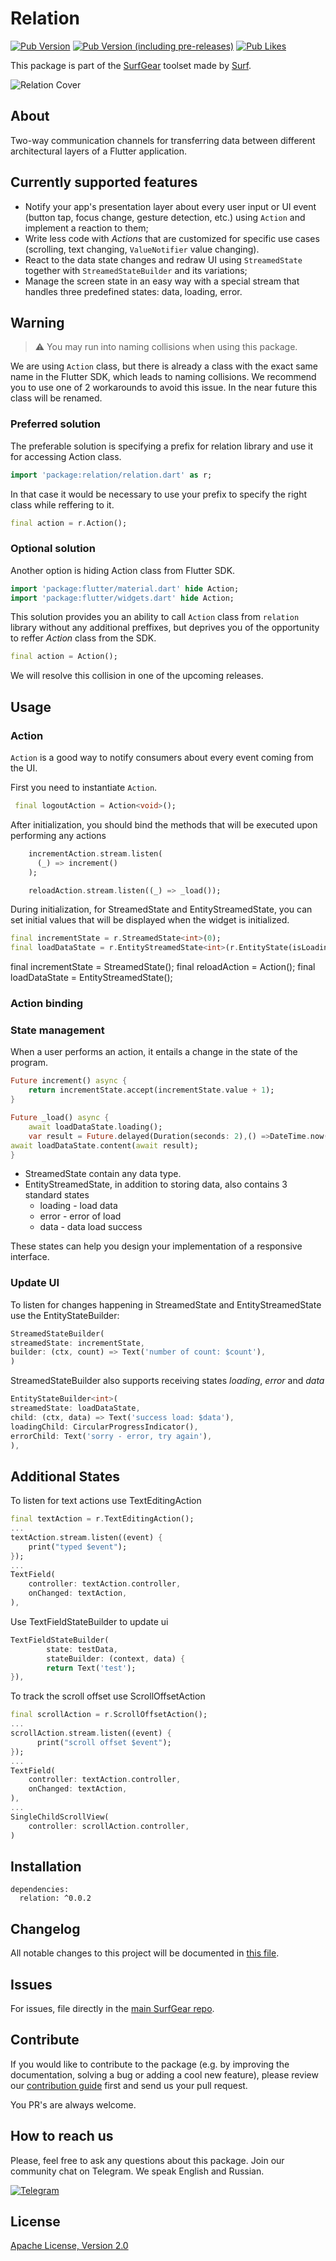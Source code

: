 # Relation

[![Pub Version](https://img.shields.io/pub/v/relation)](https://pub.dev/packages/relation)
[![Pub Version (including pre-releases)](https://img.shields.io/pub/v/relation?include_prereleases)](https://pub.dev/packages/relation)
[![Pub Likes](https://badgen.net/pub/likes/relation)](https://pub.dev/packages/relation)

This package is part of the [SurfGear](https://github.com/surfstudio/SurfGear) toolset made by [Surf](https://surf.ru/).

![Relation Cover](https://i.ibb.co/f1yC8d5/relation-logo.png)

## About

Two-way communication channels for transferring data between different architectural layers of a Flutter application.

## Currently supported features

- Notify your app's presentation layer about every user input or UI event (button tap, focus change, gesture detection, etc.) using `Action` and implement a reaction to them;
- Write less code with *Actions* that are customized for specific use cases (scrolling, text changing, `ValueNotifier` value changing).
- React to the data state changes and redraw UI using `StreamedState` together with `StreamedStateBuilder` and its variations;
- Manage the screen state in an easy way with a special stream that handles three predefined states: data, loading, error.

## Warning

> :warning: You may run into naming collisions when using this package.

We are using `Action` class, but there is already a class with the exact same name in the Flutter SDK, which leads to naming collisions. We recommend you to use one of 2 workarounds to avoid this issue. In the near future this class will be renamed.

### Preferred solution

The preferable solution is specifying a prefix for relation library and use it for accessing Action class.

```dart
import 'package:relation/relation.dart' as r;
```

In that case it would be necessary to use your prefix to specify the right class while reffering to it.

```dart
final action = r.Action();
```

### Optional solution

Another option is hiding Action class from Flutter SDK.

```dart
import 'package:flutter/material.dart' hide Action;
import 'package:flutter/widgets.dart' hide Action;
```

This solution provides you an ability to call `Action` class from `relation` library without any additional preffixes, but deprives you of the opportunity to reffer *Action* class from the SDK.

```dart
final action = Action();
```

We will resolve this collision in one of the upcoming releases.

## Usage

### Action

`Action` is a good way to notify consumers about every event coming from the UI.

First you need to instantiate `Action`.

```dart
 final logoutAction = Action<void>();
```

After initialization, you should bind the methods that will be executed upon performing any actions

```dart
    incrementAction.stream.listen(
      (_) => increment()
    );

    reloadAction.stream.listen((_) => _load());
```








During initialization, for StreamedState and EntityStreamedState, you can set initial values that will be displayed when the widget is initialized.
```dart
final incrementState = r.StreamedState<int>(0);
final loadDataState = r.EntityStreamedState<int>(r.EntityState(isLoading: true));
```

final incrementState = StreamedState<int>();
final reloadAction = Action();
 final loadDataState = EntityStreamedState<int>();
### Action binding

### State management
When a user performs an action, it entails a change in the state of the program.
```dart
Future increment() async {
    return incrementState.accept(incrementState.value + 1);
}

Future _load() async {
    await loadDataState.loading();
    var result = Future.delayed(Duration(seconds: 2),() =>DateTime.now().second,);
await loadDataState.content(await result);
}
```
- StreamedState contain any data type.
- EntityStreamedState, in addition to storing data, also contains 3 standard states
    - loading - load data 
    - error - error of load
    - data - data load success

These states can help you design your implementation of a responsive interface.

### Update UI
To listen for changes happening in StreamedState and EntityStreamedState use the EntityStateBuilder:

```dart
StreamedStateBuilder(
streamedState: incrementState,
builder: (ctx, count) => Text('number of count: $count'),
)
```
StreamedStateBuilder also supports receiving states _loading_, _error_ and _data_
```dart
EntityStateBuilder<int>(
streamedState: loadDataState,
child: (ctx, data) => Text('success load: $data'),
loadingChild: CircularProgressIndicator(),
errorChild: Text('sorry - error, try again'),
),
```
## Additional States
To listen for text actions use TextEditingAction
```dart
final textAction = r.TextEditingAction();
...
textAction.stream.listen((event) {
    print("typed $event");
});
...
TextField(
    controller: textAction.controller,
    onChanged: textAction,
),
```
Use TextFieldStateBuilder to update ui
```dart
TextFieldStateBuilder(
        state: testData,
        stateBuilder: (context, data) {
        return Text('test');
}),  
```
To track the scroll offset use ScrollOffsetAction
```dart
final scrollAction = r.ScrollOffsetAction();
...
scrollAction.stream.listen((event) {
      print("scroll offset $event");
});
...
TextField(
    controller: textAction.controller,
    onChanged: textAction,
),
...
SingleChildScrollView(
    controller: scrollAction.controller,
)
```
## Installation
```
dependencies:
  relation: ^0.0.2
```
## Changelog
All notable changes to this project will be documented in [this file](./CHANGELOG.md).
## Issues
For issues, file directly in the [main SurfGear repo](https://github.com/surfstudio/SurfGear).
## Contribute
If you would like to contribute to the package (e.g. by improving the documentation, solving a bug or adding a cool new feature), please review our [contribution guide](../../CONTRIBUTING.md) first and send us your pull request.

You PR's are always welcome.
## How to reach us

Please, feel free to ask any questions about this package. Join our community chat on Telegram. We speak English and Russian.

[![Telegram](https://img.shields.io/badge/chat-on%20Telegram-blue.svg)](https://t.me/SurfGear)

## License

[Apache License, Version 2.0](http://www.apache.org/licenses/LICENSE-2.0)
